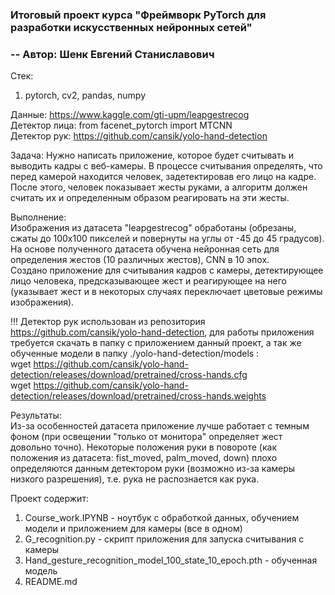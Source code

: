 ### Итоговый проект курса "Фреймворк PyTorch для разработки искусственных нейронных сетей"  
### -- Автор: Шенк Евгений Станиславович  

Стек:  
1. pytorch, cv2, pandas, numpy  

Данные: https://www.kaggle.com/gti-upm/leapgestrecog  
Детектор лица: from facenet_pytorch import MTCNN  
Детектор рук: https://github.com/cansik/yolo-hand-detection  

Задача: Нужно написать приложение, которое будет считывать и выводить кадры с веб-камеры. В процессе считывания определять, что перед камерой находится человек, задетектировав его лицо на кадре. После этого, человек показывает жесты руками, а алгоритм должен считать их и определенным образом реагировать на эти жесты.  

Выполнение:  
Изображения из датасета "leapgestrecog" обработаны (обрезаны, сжаты до 100х100 пикселей и повернуты на углы от -45 до 45 градусов).  
На основе полученного датасета обучена нейронная сеть для определения жестов (10 различных жестов), CNN в 10 эпох.  
Создано приложение для считывания кадров с камеры, детектирующее лицо человека, предсказывающее жест и реагирующее на него (указывает жест и в некоторых случаях переключает цветовые режимы изображения).  

!!! Детектор рук использован из репозитория https://github.com/cansik/yolo-hand-detection, для работы приложения требуется скачать в папку с приложением данный проект, а так же обученные модели в папку ./yolo-hand-detection/models :  
wget https://github.com/cansik/yolo-hand-detection/releases/download/pretrained/cross-hands.cfg  
wget https://github.com/cansik/yolo-hand-detection/releases/download/pretrained/cross-hands.weights  

Результаты:  
Из-за особенностей датасета приложение лучше работает с темным фоном (при освещении "только от монитора" определяет жест довольно точно).
Некоторые положения руки в повороте (как положения из датасета: fist_moved, palm_moved, down) плохо определяются данным детектором руки (возможно из-за камеры низкого разрешения), т.е. рука не распознается как рука.  

Проект содержит:  
1. Course_work.IPYNB - ноутбук с обработкой данных, обучением модели и приложением для камеры (все в одном)  
2. G_recognition.py - скрипт приложения для запуска считывания с камеры  
3. Hand_gesture_recognition_model_100_state_10_epoch.pth - обученная модель  
4. README.md  
